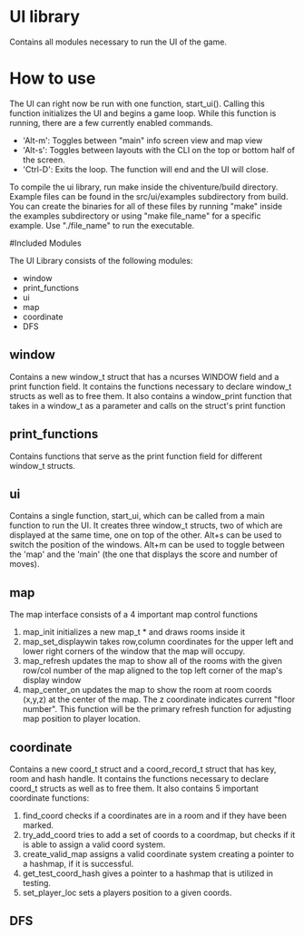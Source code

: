# UI library

Contains all modules necessary to run the UI of the game.

# How to use
The UI can right now be run with one function, start_ui(). Calling this function
initializes the UI and begins a game loop. While this function is running, there
are a few currently enabled commands.
* 'Alt-m': Toggles between "main" info screen view and map view
* 'Alt-s': Toggles between layouts with the CLI on the top or bottom half of the
screen.
* 'Ctrl-D': Exits the loop. The function will end and the UI will close.

To compile the ui library, run make inside the chiventure/build directory. Example
files can be found in the src/ui/examples subdirectory from build. You can create
the binaries for all of these files by running "make" inside the examples 
subdirectory or using "make file_name" for a specific example. Use "./file_name"
to run the executable.

#Included Modules

The UI Library consists of the following modules:
* window
* print_functions
* ui
* map
* coordinate
* DFS

## window
Contains a new window_t struct that has a ncurses WINDOW field and a print function
field. It contains the functions necessary to declare window_t structs as well as
to free them. It also contains a window_print function that takes in a window_t
as a parameter and calls on the struct's print function

## print_functions
Contains functions that serve as the print function field for different window_t
structs.

## ui
Contains a single function, start_ui, which can be called from a main function
to run the UI. It creates three window_t structs, two of which are displayed
at the same time, one on top of the other. Alt+s can be used to switch the
position of the windows. Alt+m can be used to toggle between the 'map' and the
'main' (the one that displays the score and number of moves).

## map
The map interface consists of a 4 important map control functions
1. map_init initializes a new map_t * and draws rooms inside it
2. map_set_displaywin takes row,column coordinates for the upper left and lower right corners of the window that the map will occupy.
3. map_refresh updates the map to show all of the rooms with the given row/col number of the map aligned to the top left corner of the map's display window
4. map_center_on updates the map to show the room at room coords (x,y,z) at the center of the map. The z coordinate indicates current "floor number". This function will be the primary refresh function for adjusting map position to player location.

## coordinate
Contains a new coord_t struct and a coord_record_t struct that has key, room and 
hash handle. It contains the functions necessary to declare coord_t structs as well as
to free them. It also contains 5 important coordinate functions:
1. find_coord checks if a coordinates are in a room and if they have been marked.
2. try_add_coord tries to add a set of coords to a coordmap, but checks if it
is able to assign a valid coord system.
3. create_valid_map assigns a valid coordinate system creating a pointer to 
a hashmap, if it is successful.
4. get_test_coord_hash gives a pointer to a  hashmap that is utilized in testing.
5. set_player_loc sets a players position to a given coords.
## DFS


